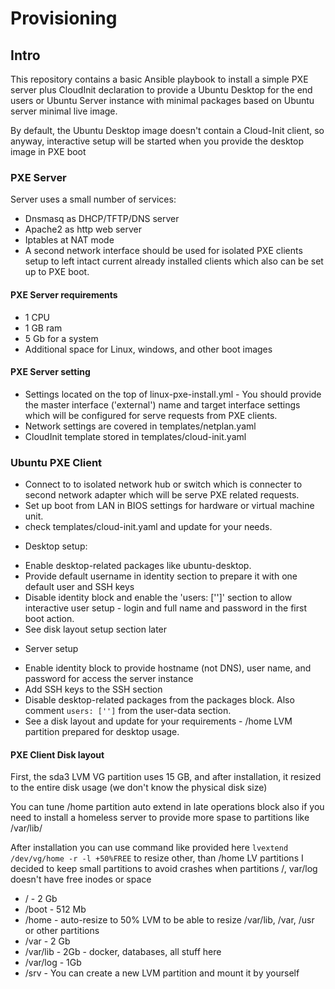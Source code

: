 # Provisioning

## Intro

This repository contains a basic Ansible playbook to install a simple PXE server plus CloudInit declaration to provide a Ubuntu Desktop for the end users or Ubuntu Server instance with minimal packages based on Ubuntu server minimal live image.

By default, the Ubuntu Desktop image doesn't contain a Cloud-Init client, so anyway, interactive setup will be started when you provide the desktop image in PXE boot 

### PXE Server

Server uses a small number of services:

- Dnsmasq as DHCP/TFTP/DNS server
- Apache2 as http web server
- Iptables at NAT mode
- A second network interface should be used for isolated PXE clients setup to left intact current already installed clients which also can be set up to PXE boot.

#### PXE Server requirements

- 1 CPU
- 1 GB ram
- 5 Gb for a system
- Additional space for Linux, windows, and other boot images

#### PXE Server setting

- Settings located on the top of linux-pxe-install.yml - You should provide the master interface ('external') name and target interface settings which will be configured for serve requests from PXE clients.
- Network settings are covered in templates/netplan.yaml
- CloudInit template stored in templates/cloud-init.yaml


### Ubuntu PXE Client

- Connect to to isolated network hub or switch which is connecter to second network adapter which will be serve PXE related requests.
- Set up boot from LAN in BIOS settings for hardware or virtual machine unit.
- check templates/cloud-init.yaml and update for your needs.

* Desktop setup:

- Enable desktop-related packages like ubuntu-desktop.
- Provide default username in identity section to prepare it with one default user and SSH keys 
- Disable identity block and enable the 'users: ['']' section to allow interactive user setup - login and full name and password in the first boot action.
- See disk layout setup section later

* Server setup

- Enable identity block to provide hostname (not DNS), user name, and password for access the server instance 
- Add SSH keys to the SSH section
- Disable desktop-related packages from the packages block. Also comment ```users: ['']``` from the user-data section.
- See a disk layout and update for your requirements - /home LVM partition prepared for desktop usage.


#### PXE Client Disk layout 

First, the sda3 LVM VG partition uses 15 GB, and after installation, it resized to the entire disk usage (we don't know the physical disk size)

You can tune /home partition auto extend in late operations block also if you need to install a homeless server to provide more spase to partitions like /var/lib/

After installation you can use command like provided here ```lvextend /dev/vg/home -r -l +50%FREE``` to resize other, than /home LV partitions
I decided to keep small partitions to avoid crashes when partitions /, var/log doesn't have free inodes or space

- /        - 2 Gb
- /boot    - 512 Mb
- /home    - auto-resize to 50% LVM to be able to resize /var/lib, /var, /usr or other partitions
- /var     - 2 Gb
- /var/lib - 2Gb - docker, databases, all stuff here
- /var/log - 1Gb
- /srv     - You can create a new LVM partition and mount it by yourself
